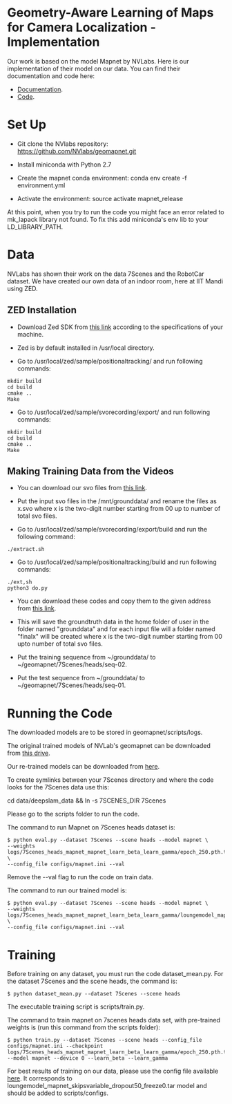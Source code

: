 # Geometry-Aware Learning of Maps for Camera Localization - Implementation

Our work is based on the model Mapnet by NVLabs. Here is our implementation of their model on our data. You can find their documentation and code here: 
- [Documentation](https://arxiv.org/abs/1712.03342).
- [Code](https://github.com/NVlabs/geomapnet).

# Set Up
- Git clone the NVlabs repository: https://github.com/NVlabs/geomapnet.git 

- Install miniconda with Python 2.7 

- Create the mapnet conda environment: conda env create -f environment.yml 

- Activate the environment: source activate mapnet_release 

At this point, when you try to run the code you might face an error related to mk_lapack library not found. To fix this add miniconda's env lib to your LD_LIBRARY_PATH. 

# Data

NVLabs has shown their work on the data 7Scenes and the RobotCar dataset. We have created our own data of an indoor room, here at IIT Mandi using ZED.

## ZED Installation
- Download Zed SDK from [this link](https://www.stereolabs.com/developers/release/2.4/#sdkdownloads_anchor) according to the specifications of your machine. 

- Zed is by default installed in /usr/local directory.

- Go to /usr/local/zed/sample/positionaltracking/ and run following commands: 
```
mkdir build 
cd build 
cmake .. 
Make
``` 

- Go to /usr/local/zed/sample/svorecording/export/ and run following commands: 

```
mkdir build
cd build
cmake ..
Make
```
## Making Training Data from the Videos
- You can download our svo files from [this link](https://cloud.iitmandi.ac.in/d/5a57cb95aa/). 

- Put the input svo files in the /mnt/grounddata/ and rename the files as x.svo where x is the two-digit number starting from 00 up to number of total svo files. 

- Go to /usr/local/zed/sample/svorecording/export/build and run the following command: 

```
./extract.sh 
```

- Go to /usr/local/zed/sample/positionaltracking/build and run following commands: 

```
./ext,sh
python3 do.py
```

- You can download these codes and copy them to the given address from [this link](https://cloud.iitmandi.ac.in/d/e8a33a5266/). 

- This will save the groundtruth data in the home folder of user in the folder named  "grounddata" and for each input file will a folder named "finalx" will be created where x is the two-digit number starting from 00 upto number of total svo files. 

- Put the training sequence from ~/grounddata/ to ~/geomapnet/7Scenes/heads/seq-02.

- Put the test sequence from ~/grounddata/ to ~/geomapnet/7Scenes/heads/seq-01.

# Running the Code

The downloaded models are to be stored in geomapnet/scripts/logs. 

The original trained models of NVLab's geomapnet can be downloaded from [this drive](https://drive.google.com/drive/folders/1J2QG_nHrRTKcDf9CGXRK9MWH1h-GuMLy). 

Our re-trained models can be downloaded from [here](https://cloud.iitmandi.ac.in/d/55996b1903/). 

To create symlinks between your 7Scenes directory and where the code looks for the 7Scenes data use this: 

cd data/deepslam_data && ln -s 7SCENES_DIR 7Scenes

Please go to the scripts folder to run the code. 

The command to run Mapnet on 7Scenes heads dataset is:

```
$ python eval.py --dataset 7Scenes --scene heads --model mapnet \
--weights logs/7Scenes_heads_mapnet_mapnet_learn_beta_learn_gamma/epoch_250.pth.tar \
--config_file configs/mapnet.ini --val 
```

Remove the --val flag to run the code on train data. 

The command to run our trained model is: 
```
$ python eval.py --dataset 7Scenes --scene heads --model mapnet \ 
--weights logs/7Scenes_heads_mapnet_mapnet_learn_beta_learn_gamma/loungemodel_mapnet_skips15_freeze0.tar \ 
--config_file configs/mapnet.ini --val 
```

# Training

Before training on any dataset, you must run the code dataset_mean.py. For the dataset 7Scenes and the scene heads, the command is: 

```
$ python dataset_mean.py --dataset 7Scenes --scene heads 
```

The executable training script is scripts/train.py. 

The command to train mapnet on 7scenes heads data set, with pre-trained weights is (run this command from the scripts folder): 

```
$ python train.py --dataset 7Scenes --scene heads --config_file configs/mapnet.ini --checkpoint logs/7Scenes_heads_mapnet_mapnet_learn_beta_learn_gamma/epoch_250.pth.tar --model mapnet --device 0 --learn_beta --learn_gamma 
``` 

For best results of training on our data, please use the config file available [here](https://cloud.iitmandi.ac.in/d/e8a33a5266/). It corresponds to loungemodel_mapnet_skipsvariable_dropout50_freeze0.tar model and should be added to scripts/configs. 
